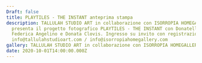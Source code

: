 ```yaml
---
Draft: false
title: PLAYTILES - THE INSTANT anteprima stampa
description: TALLULAH STUDIO ART in collaborazione con ISORROPIA HOMEGALLERY
  presenta il progetto fotografico PLAYTILES - THE INSTANT con Donatella Izzo,
  Federica Angelino e Donata Clovis. Ingresso su invito con registrazione
  info@tallulahstudioart.com / info@isorropiahomegallery.com
gallery: TALLULAH STUDIO ART in collaborazione con ISORROPIA HOMEGALLERY
date: 2020-10-01T14:00:00.000Z
---
```

